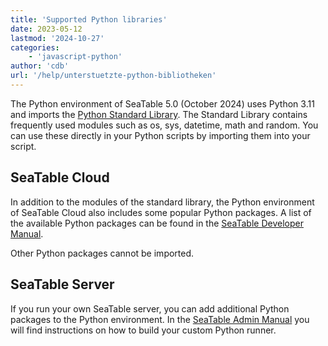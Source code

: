 ```yaml
---
title: 'Supported Python libraries'
date: 2023-05-12
lastmod: '2024-10-27'
categories:
    - 'javascript-python'
author: 'cdb'
url: '/help/unterstuetzte-python-bibliotheken'
---
```


The Python environment of SeaTable 5.0 (October 2024) uses Python 3.11 and imports the [Python Standard Library](https://docs.python.org/3.11/library/index.html). The Standard Library contains frequently used modules such as os, sys, datetime, math and random. You can use these directly in your Python scripts by importing them into your script.

## SeaTable Cloud

In addition to the modules of the standard library, the Python environment of SeaTable Cloud also includes some popular Python packages. A list of the available Python packages can be found in the [SeaTable Developer Manual](https://developer.seatable.com/scripts/python/common_questions/#list-of-libraries-supported-in-the-cloud-environment).

Other Python packages cannot be imported.

## SeaTable Server

If you run your own SeaTable server, you can add additional Python packages to the Python environment. In the [SeaTable Admin Manual](https://admin.seatable.com/installation/advanced/python-pipeline-custom-python-runner/) you will find instructions on how to build your custom Python runner.

